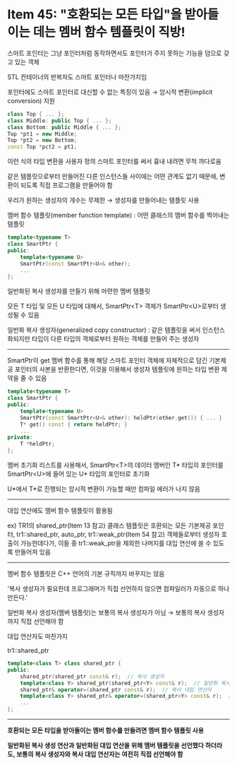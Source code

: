 # Item 45: "호환되는 모든 타입"을 받아들이는 데는 멤버 함수 템플릿이 직방!

스마트 포인터는 그냥 포인터처럼 동작하면서도 포인터가 주지 못하는 기능을 덤으로 갖고 있는 객체

STL 컨테이너의 반복자도 스마트 포인터나 마찬가지임

포인터에도 스마트 포인터로 대신할 수 없는 특징이 있음 → 암시적 변환(implicit conversion) 지원

```c++
class Top { ... };
class Middle: public Top { ... };
class Bottom: public Middle { ... };
Top *pt1 = new Middle;
Top *pt2 = new Bottom;
const Top *pct2 = pt1;
```

이런 식의 타입 변환을 사용자 정의 스마트 포인터를 써서 흉내 내려면 무척 까다로움

같은 템플릿으로부터 만들어진 다른 인스턴스들 사이에는 어떤 관계도 없기 때문에, 변환이 되도록 직접 프로그램을 만들어야 함

우리가 원하는 생성자의 개수는 무제한 → 생성자를 만들어내는 템플릿 사용

멤버 함수 템플릿(member function template) : 어떤 클래스의 멤버 함수를 찍어내는 템플릿

```c++
template<typename T>
class SmartPtr {
public:
    template<typename U>
    SmartPtr(const SmartPtr<U>& other);
    ...
};
```

일반화된 복사 생성자를 만들기 위해 마련한 멤버 템플릿

모든 T 타입 및 모든 U 타입에 대해서, SmartPtr\<T\> 객체가 SmartPtr\<U\>로부터 생성될 수 있음

일반화 복사 생성자(generalized copy constructor) : 같은 템플릿을 써서 인스턴스화되지만 타입이 다른 타입의 객체로부터 원하는 객체를 만들어 주는 생성자

---

SmartPtr이 get 멤버 함수를 통해 해당 스마트 포인터 객체에 자체적으로 담긴 기본제공 포인터의 사본을 반환한다면, 이것을 이용해서 생성자 템플릿에 원하는 타입 변환 제약을 줄 수 있음

```c++
template<typename T>
class SmartPtr {
public:
    template<typename U>
    SmartPtr(const SmartPtr<U>& other): heldPtr(other.get()) { ... }
    T* get() const { return heldPtr; }
    ...
private:
    T *heldPtr;
};
```

멤버 초기화 리스트를 사용해서, SmartPtr\<T\>의 데이터 멤버인 T\* 타입의 포인터를 SmartPtr\<U\>에 들어 있는 U\* 타입의 포인터로 초기화

U\*에서 T\*로 진행되는 암시적 변환이 가능할 때만 컴파일 에러가 나지 않음

---

대입 연산에도 멤버 함수 템플릿이 활용됨

ex) TR1의 shared_ptr(Item 13 참고) 클래스 템플릿은 호환되는 모든 기본제공 포인터, tr1::shared_ptr, auto_ptr, tr1::weak_ptr(Item 54 참고) 객체들로부터 생성자 호출이 가능한데다가, 이들 중 tr1::weak_ptr을 제외한 나머지를 대입 연산에 쓸 수 있도록 만들어져 있음

---

멤버 함수 템플릿은 C++ 언어의 기본 규칙까지 바꾸지는 않음

'복사 생성자가 필요한데 프로그래머가 직접 선언하지 않으면 컴파일러가 자동으로 하나 만든다.'

일반화 복사 생성자(멤버 템플릿)는 보통의 복사 생성자가 아님 → 보통의 복사 생성자까지 직접 선언해야 함

대입 연산자도 마찬가지

tr1::shared_ptr

```c++
template<class T> class shared_ptr {
public:
    shared_ptr(shared_ptr const& r);  // 복사 생성자
    template<class Y> shared_ptr(shared_ptr<Y> const& r);  // 일반화 복사 생성자
    shared_ptr& operator=(shared_ptr const& r);  // 복사 대입 연산자
    template<class Y> shared_ptr& operator=(shared_ptr<Y> const& r);  // 일반화 복사 대입 연산자
    ...
};
```

---

**호환되는 모든 타입을 받아들이는 멤버 함수를 만들려면 멤버 함수 템플릿 사용**

**일반화된 복사 생성 연산과 일반화된 대입 연산을 위해 멤버 템플릿을 선언했다 하더라도, 보통의 복사 생성자와 복사 대입 연산자는 여전히 직접 선언해야 함**

